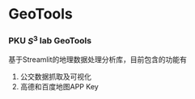 # GeoTools

### PKU $S^{3}$ lab GeoTools

基于Streamlit的地理数据处理分析库，目前包含的功能有
1. 公交数据抓取及可视化
2. 高德和百度地图APP Key
